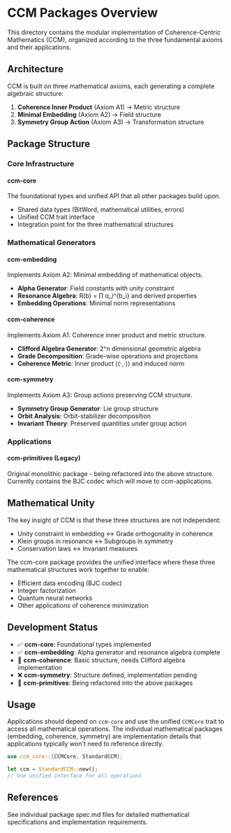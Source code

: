 # CCM Packages Overview

This directory contains the modular implementation of Coherence-Centric Mathematics (CCM), organized according to the three fundamental axioms and their applications.

## Architecture

CCM is built on three mathematical axioms, each generating a complete algebraic structure:

1. **Coherence Inner Product** (Axiom A1) → Metric structure
2. **Minimal Embedding** (Axiom A2) → Field structure  
3. **Symmetry Group Action** (Axiom A3) → Transformation structure

## Package Structure

### Core Infrastructure

#### ccm-core
The foundational types and unified API that all other packages build upon.
- Shared data types (BitWord, mathematical utilities, errors)
- Unified CCM trait interface
- Integration point for the three mathematical structures

### Mathematical Generators

#### ccm-embedding
Implements Axiom A2: Minimal embedding of mathematical objects.
- **Alpha Generator**: Field constants with unity constraint
- **Resonance Algebra**: R(b) = ∏ α_i^{b_i} and derived properties
- **Embedding Operations**: Minimal norm representations

#### ccm-coherence  
Implements Axiom A1: Coherence inner product and metric structure.
- **Clifford Algebra Generator**: 2^n dimensional geometric algebra
- **Grade Decomposition**: Grade-wise operations and projections
- **Coherence Metric**: Inner product ⟨⟨·,·⟩⟩ and induced norm

#### ccm-symmetry
Implements Axiom A3: Group actions preserving CCM structure.
- **Symmetry Group Generator**: Lie group structure
- **Orbit Analysis**: Orbit-stabilizer decomposition
- **Invariant Theory**: Preserved quantities under group action

### Applications

#### ccm-primitives (Legacy)
Original monolithic package - being refactored into the above structure.
Currently contains the BJC codec which will move to ccm-applications.

## Mathematical Unity

The key insight of CCM is that these three structures are not independent:
- Unity constraint in embedding ↔ Grade orthogonality in coherence
- Klein groups in resonance ↔ Subgroups in symmetry  
- Conservation laws ↔ Invariant measures

The ccm-core package provides the unified interface where these three mathematical structures work together to enable:
- Efficient data encoding (BJC codec)
- Integer factorization
- Quantum neural networks
- Other applications of coherence minimization

## Development Status

- ✅ **ccm-core**: Foundational types implemented
- ✅ **ccm-embedding**: Alpha generator and resonance algebra complete
- 🚧 **ccm-coherence**: Basic structure, needs Clifford algebra implementation
- ❌ **ccm-symmetry**: Structure defined, implementation pending
- 🔄 **ccm-primitives**: Being refactored into the above packages

## Usage

Applications should depend on `ccm-core` and use the unified `CCMCore` trait to access all mathematical operations. The individual mathematical packages (embedding, coherence, symmetry) are implementation details that applications typically won't need to reference directly.

```rust
use ccm_core::{CCMCore, StandardCCM};

let ccm = StandardCCM::new();
// Use unified interface for all operations
```

## References

See individual package spec.md files for detailed mathematical specifications and implementation requirements.